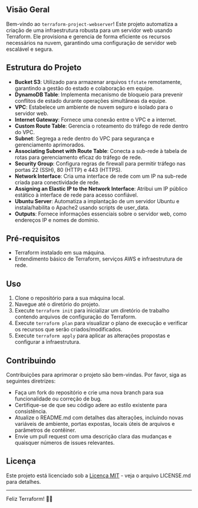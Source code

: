 ## Visão Geral
Bem-vindo ao `terraform-project-webserver`! Este projeto automatiza a criação de uma infraestrutura robusta para um servidor web usando Terraform. Ele provisiona e gerencia de forma eficiente os recursos necessários na nuvem, garantindo uma configuração de servidor web escalável e segura.

## Estrutura do Projeto
- **Bucket S3**: Utilizado para armazenar arquivos `tfstate` remotamente, garantindo a gestão do estado e colaboração em equipe.
- **DynamoDB Table**: Implementa mecanismo de bloqueio para prevenir conflitos de estado durante operações simultâneas da equipe.
- **VPC**: Estabelece um ambiente de nuvem seguro e isolado para o servidor web.
- **Internet Gateway**: Fornece uma conexão entre o VPC e a internet.
- **Custom Route Table**: Gerencia o roteamento do tráfego de rede dentro do VPC.
- **Subnet**: Segrega a rede dentro do VPC para segurança e gerenciamento aprimorados.
- **Associating Subnet with Route Table**: Conecta a sub-rede à tabela de rotas para gerenciamento eficaz do tráfego de rede.
- **Security Group**: Configura regras de firewall para permitir tráfego nas portas 22 (SSH), 80 (HTTP) e 443 (HTTPS).
- **Network Interface**: Cria uma interface de rede com um IP na sub-rede criada para conectividade de rede.
- **Assigning an Elastic IP to the Network Interface**: Atribui um IP público estático à interface de rede para acesso confiável.
- **Ubuntu Server**: Automatiza a implantação de um servidor Ubuntu e instala/habilita o Apache2 usando scripts de user_data.
- **Outputs**: Fornece informações essenciais sobre o servidor web, como endereços IP e nomes de domínio.

## Pré-requisitos
- Terraform instalado em sua máquina.
- Entendimento básico de Terraform, serviços AWS e infraestrutura de rede.

## Uso
1. Clone o repositório para a sua máquina local.
2. Navegue até o diretório do projeto.
3. Execute `terraform init` para inicializar um diretório de trabalho contendo arquivos de configuração do Terraform.
4. Execute `terraform plan` para visualizar o plano de execução e verificar os recursos que serão criados/modificados.
5. Execute `terraform apply` para aplicar as alterações propostas e configurar a infraestrutura.

## Contribuindo
Contribuições para aprimorar o projeto são bem-vindas. Por favor, siga as seguintes diretrizes:
- Faça um fork do repositório e crie uma nova branch para sua funcionalidade ou correção de bug.
- Certifique-se de que seu código adere ao estilo existente para consistência.
- Atualize o README.md com detalhes das alterações, incluindo novas variáveis de ambiente, portas expostas, locais úteis de arquivos e parâmetros de contêiner.
- Envie um pull request com uma descrição clara das mudanças e quaisquer números de issues relevantes.

## Licença
Este projeto está licenciado sob a [Licença MIT](LICENSE.md) - veja o arquivo LICENSE.md para detalhes.

---

Feliz Terraform! 🚀🌐
